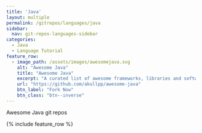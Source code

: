 ```yaml
---
title: 'Java'
layout: multiple
permalink: /gitrepos/languages/java
sidebar:
  nav: git-repos-languages-sidebar
categories:
  - Java
  - Language Tutorial
feature_row:
  - image_path: /assets/images/awesomejava.svg
    alt: "Awesome Java"
    title: "Awesome Java"
    excerpt: "A curated list of awesome frameworks, libraries and software for the Java programming language."
    url: "https://github.com/akullpp/awesome-java"
    btn_label: "Fork Now"
    btn_class: "btn--inverse"  
---
```


Awesome Java git repos

{% include feature_row %}